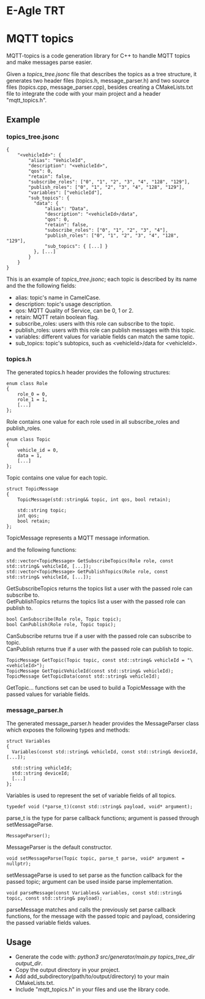 # E-Agle TRT
# MQTT topics

MQTT-topics is a code generation library for C++ to handle MQTT topics and make messages parse easier.

Given a _topics_tree.jsonc_ file that describes the topics as a tree structure, it generates two header files (topics.h, 
message_parser.h) and two source files (topics.cpp, message_parser.cpp), besides creating a CMakeLists.txt file to integrate the code with your main project and a header "mqtt_topics.h".

## Example
### topics_tree.jsonc
    {
        "<vehicleId>": {
            "alias": "VehicleId",
            "description": "<vehicleId>",
            "qos": 0,
            "retain": false,
            "subscribe_roles": ["0", "1", "2", "3", "4", "128", "129"],
            "publish_roles": ["0", "1", "2", "3", "4", "128", "129"],
            "variables": ["vehicleId"],
            "sub_topics": {
              "data": {
                  "alias": "Data",
                  "description": "<vehicleId>/data",
                  "qos": 0,
                  "retain": false,
                  "subscribe_roles": ["0", "1", "2", "3", "4"],
                  "publish_roles": ["0", "1", "2", "3", "4", "128", "129"],
                  "sub_topics": { [...] }
              }, [...]
            }
        }
    }

This is an example of _topics_tree.jsonc_; each topic is described by its name and the the following fields:
- alias: topic's name in CamelCase.
- description: topic's usage description.
- qos: MQTT Quality of Service, can be 0, 1 or 2.
- retain: MQTT retain boolean flag.
- subscribe_roles: users with this role can subscribe to the topic.
- publish_roles: users with this role can publish messages with this topic.
- variables: different values for variable fields can match the same topic.
- sub_topics: topic's subtopics, such as \<vehicleId>/data for \<vehicleId>. 
          
### topics.h
The generated topics.h header provides the following structures:
```
enum class Role 
{
    role_0 = 0,
    role_1 = 1,
    [...]
};
```
Role contains one value for each role used in all subscribe_roles and publish_roles.

```
enum class Topic
{
    vehicle_id = 0,
    data = 1,
    [...]
};
```
Topic contains one value for each topic.
```
struct TopicMessage
{
    TopicMessage(std::string&& topic, int qos, bool retain);

    std::string topic;
    int qos;
    bool retain;
};
```
TopicMessage represents a MQTT message information.

and the following functions:
```
std::vector<TopicMessage> GetSubscribeTopics(Role role, const std::string& vehicleId, [...]);
std::vector<TopicMessage> GetPublishTopics(Role role, const std::string& vehicleId, [...]);
```
GetSubscribeTopics returns the topics list a user with the passed role can subscribe to. \
GetPublishTopics returns the topics list a user with the passed role can publish to.
```
bool CanSubscribe(Role role, Topic topic);
bool CanPublish(Role role, Topic topic);
```
CanSubscribe returns true if a user with the passed role can subscribe to topic. \
CanPublish returns true if a user with the passed role can publish to topic.

```
TopicMessage GetTopic(Topic topic, const std::string& vehicleId = "\<vehicleId>");
TopicMessage GetTopicVehicleId(const std::string& vehicleId);
TopicMessage GetTopicData(const std::string& vehicleId);
```
GetTopic... functions set can be used to build a TopicMessage with the passed values for variable fields.

### message_parser.h
The generated message_parser.h header provides the MessageParser class which exposes the following types and methods:
  ```
struct Variables
{
    Variables(const std::string& vehicleId, const std::string& deviceId, [...]);

    std::string vehicleId;
    std::string deviceId;
    [...]
};
```
Variables is used to represent the set of variable fields of all topics.
```
typedef void (*parse_t)(const std::string& payload, void* argument);
```
parse_t is the type for parse callback functions; argument is passed through setMessageParse.
```
MessageParser();
```
MessageParser is the default constructor.
```
void setMessageParse(Topic topic, parse_t parse, void* argument = nullptr);
```
setMessageParse is used to set parse as the function callback for the passed topic; argument can be used inside parse implementation.
```
void parseMessage(const Variables& variables, const std::string& topic, const std::string& payload);
```
parseMessage matches and calls the previously set parse callback functions, for the message with the passed topic and payload, considering the passed variable fields values.

## Usage
- Generate the code with: *python3 src/generator/main.py topics_tree_dir output_dir*.
- Copy the output directory in your project.
- Add add_subdirectory(path/to/output/directory) to your main CMakeLists.txt.
- Include "mqtt_topics.h" in your files and use the library code.

